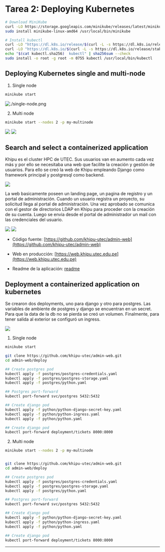 # Tarea 2: Deploying Kubernetes

```bash
# Download MiniKube 
curl -LO https://storage.googleapis.com/minikube/releases/latest/minikube-linux-amd64
sudo install minikube-linux-amd64 /usr/local/bin/minikube

# Install kubectl 
curl -LO "https://dl.k8s.io/release/$(curl -L -s https://dl.k8s.io/release/stable.txt)/bin/linux/amd64/kubectl"
curl -LO "https://dl.k8s.io/$(curl -L -s https://dl.k8s.io/release/stable.txt)/bin/linux/amd64/kubectl.sha256"
echo "$(cat kubectl.sha256)  kubectl" | sha256sum --check
sudo install -o root -g root -m 0755 kubectl /usr/local/bin/kubectl
```

## Deploying Kubernetes single and multi-node

1. Single node

```bash
minikube start
```
![./single-node.png](./single-node.png)


2. Multi node

```bash
minikube start --nodes 2 -p my-multinode
```

![](./multinode-2.png)
![](./multinode.png)

## Search and select a containerized application

Khipu es el cluster HPC de UTEC. Sus usuarios van en aumento cada vez más y por ello se necesitaba una web que facilite la creación y gestión de usuarios. Para ello se creó la web de Khipu empleando Django como framework principal y postgresql como backend.

![](./Khipu.png)

La web basicamente poseen un landing page, un pagina de registro y un portal de administración. Cuando un usuario registra un proyecto, su solicitud llega al portal de administración. Una vez aprobado se comunica con el gestor de directorios LDAP en Khipu para proceder con la creación de su cuenta. Luego se envia desde el portal de administrador un mail con las credenciales del usuario.

![](./landing.png)
![](./admin.png)

- Código fuente: [https://github.com/khipu-utec/admin-web](https://github.com/khipu-utec/admin-web)
- Web en producción: [https://web.khipu.utec.edu.pe](https://web.khipu.utec.edu.pe)

- Readme de la aplicación: [readme](./parte-2.md)

## Deployment a containerized application on kubernetes

Se crearon dos deployments, uno para django y otro para postgres. Las variables de ambiente de postgres y django se encuentran en un secret. Para que la data de la db no se pierda se creó un volumen. Finalmente, para tener salida al exterior se configuró un ingress.


![](./diagram.png)

1. Single node

```bash
minikube start

git clone https://github.com/khipu-utec/admin-web.git
cd admin-web/deploy

## Create postgres pod
kubectl apply -f postgres/postgres-credentials.yaml  
kubectl apply -f postgres/postgres-storage.yaml
kubectl apply -f postgres/python.yaml

## Postgres port-forward
kubectl port-forward svc/postgres 5432:5432

## Create django pod
kubectl apply -f python/python-django-secret-key.yaml  
kubectl apply -f python/python-ingress.yaml
kubectl apply -f python/python.yaml

## Create django pod
kubectl port-forward deployment/tickets 8000:8000

```

2. Multi node

```bash
minikube start --nodes 2 -p my-multinode


git clone https://github.com/khipu-utec/admin-web.git
cd admin-web/deploy

## Create postgres pod
kubectl apply -f postgres/postgres-credentials.yaml  
kubectl apply -f postgres/postgres-storage.yaml
kubectl apply -f postgres/python.yaml

## Postgres port-forward
kubectl port-forward svc/postgres 5432:5432

## Create django pod
kubectl apply -f python/python-django-secret-key.yaml  
kubectl apply -f python/python-ingress.yaml
kubectl apply -f python/python.yaml

## Create django pod
kubectl port-forward deployment/tickets 8000:8000

```

---



